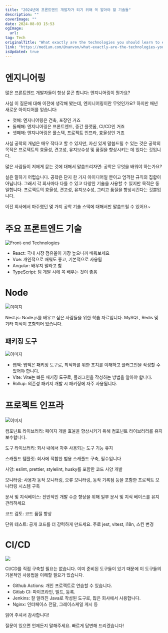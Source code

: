 ```yaml
---
title: "2024년에 프론트엔드 개발자가 되기 위해 꼭 알아야 할 기술들"
description: ""
coverImage: ""
date: 2024-08-03 15:53
ogImage: 
  url: 
tag: Tech
originalTitle: "What exactly are the technologies you should learn to engineer your front-end"
link: "https://medium.com/@nanvon/what-exactly-are-the-technologies-you-should-learn-to-engineer-your-front-end-bef150f075a9"
isUpdated: true
---
```






# 엔지니어링

많은 프론트엔드 개발자들이 항상 묻곤 합니다: 엔지니어링이 뭔가요?

사실 이 질문에 대해 이전에 생각해 봤는데, 엔지니어링이란 무엇인가요? 하지만 매년 새로운 아이디어를 얻습니다:

- 첫해: 엔지니어링은 건축, 포장인 거죠
- 둘째해: 엔지니어링은 프론트엔드, 중간 플랫폼, CI/CD인 거죠
- 셋째해: 엔지니어링은 풀스택, 프로젝트 인프라, 효율성인 거죠

<div class="content-ad"></div>

사실 공학의 개념은 매우 작다고 할 수 있지만, 자신 있게 말씀드릴 수 있는 것은 공학의 목적은 프로젝트의 효율성, 견고성, 유지보수성 및 품질을 향상시키는 데 있다는 것입니다.

많은 사람들이 저에게 묻는 것에 대해서 말씀드리자면: 공학은 무엇을 배워야 하는가요?

실은 말하기 어렵습니다. 공학은 단지 한 가지 아이디어일 뿐이고 엄격한 규칙의 집합이 아닙니다. 그래서 각 회사마다 다를 수 있고 다양한 기술을 사용할 수 있지만 목적은 동일합니다. 프로젝트의 효율성, 견고성, 유지보수성, 그리고 품질을 향상시킨다는 것뿐입니다.

이전 회사에서 마주했던 몇 가지 공학 기술 스택에 대해서만 말씀드릴 수 있어요~

<div class="content-ad"></div>

# 주요 프론트엔드 기술

![Front-end Technologies](/assets/img/Whatexactlyarethetechnologiesyoushouldlearntoengineeryourfront-end_0.png)

- React: 국내 시장 점유율이 가장 높으니까 배워보세요
- Vue: 개인적으로 배워도 좋고, 기본적으로 사용됨
- Angular: 배우지 말라고 함
- TypeScript: 팀 개발 시에 꼭 배우는 것이 좋음

# Node

<div class="content-ad"></div>

![이미지](/assets/img/Whatexactlyarethetechnologiesyoushouldlearntoengineeryourfront-end_1.png)

Nest.js: Node.js를 배우고 싶은 사람들을 위한 학습 자료입니다. MySQL, Redis 및 기타 지식이 포함되어 있습니다.

## 패키징 도구

![이미지](/assets/img/Whatexactlyarethetechnologiesyoushouldlearntoengineeryourfront-end_2.png)

<div class="content-ad"></div>

- 웹팩: 웹팩은 패키징 도구로, 최적화를 위한 조치를 이해하고 플러그인을 작성할 수 있어야 합니다.
- Vite: Vite는 빠른 패키징 도구로, 플러그인을 작성하는 방법을 알아야 합니다.
- Rollup: 의존성 패키지 개발 시 패키징에 자주 사용됩니다.

# 프로젝트 인프라

![이미지](/assets/img/Whatexactlyarethetechnologiesyoushouldlearntoengineeryourfront-end_3.png)

컴포넌트 라이브러리: 페이지 개발 효율을 향상시키기 위해 컴포넌트 라이브러리를 유지보수합니다.

<div class="content-ad"></div>

도구 라이브러리: 회사 내에서 자주 사용되는 도구 기능 유지

스캐폴드 템플릿: 회사에 적합한 범용 스캐폴드 구축, 필수입니다

사양: eslint, prettier, stylelint, husky를 포함한 코드 사양 개발

모니터링: 사용자 동작 모니터링, 오류 모니터링, 동작 기록점 등을 포함한 프로젝트 모니터링 시스템 구축

<div class="content-ad"></div>

문서 및 지식베이스: 전반적인 개발 수준 향상을 위해 일부 문서 및 지식 베이스를 유지관리하세요

코드 검토: 코드 품질 향상

단위 테스트: 공개 코드를 더 강력하게 만드세요. 주로 jest, vitest, i18n, 스킨 변경

# CI/CD

<div class="content-ad"></div>

<img src="/assets/img/Whatexactlyarethetechnologiesyoushouldlearntoengineeryourfront-end_4.png" />

CI/CD를 직접 구축할 필요는 없습니다. 이미 준비된 도구들이 있기 때문에 이 도구들의 기본적인 사용법을 이해할 필요가 있습니다.

- Github Actions: 개인 프로젝트로 연습할 수 있습니다.
- Gitlab CI: 파이프라인, 빌드, 등록.
- Jenkins: 잘 알려진 Java로 작성된 도구로, 많은 회사에서 사용합니다.
- Nginx: 인터페이스 전달, 그레이스케일 게시 등

읽어 주셔서 감사합니다!

<div class="content-ad"></div>

질문이 있으면 언제든지 말해주세요. 빠르게 답변해 드리겠습니다!
